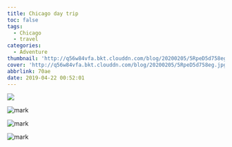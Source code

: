 ```yaml
---
title: Chicago day trip
toc: false
tags:
  - Chicago
  - travel
categories:
  - Adventure
thumbnail: 'http://q56w84vfa.bkt.clouddn.com/blog/20200205/5RpeD5d758eg.jpg'
cover: 'http://q56w84vfa.bkt.clouddn.com/blog/20200205/5RpeD5d758eg.jpg'
abbrlink: 70ae
date: 2019-04-22 00:52:01
---
```


![](http://q56w84vfa.bkt.clouddn.com/blog/20200205/6CvS7e0utOA9.jpg)

![mark](http://q56w84vfa.bkt.clouddn.com/blog/20200205/LInLylricvRY.jpg)

![mark](http://q56w84vfa.bkt.clouddn.com/blog/20200205/i0nFLt6OVRm8.jpg)

![mark](http://q56w84vfa.bkt.clouddn.com/blog/20200205/zjkK6xg9zb4j.jpg)